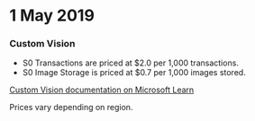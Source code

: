 # 1 May 2019

### Custom Vision

- S0 Transactions are priced at $2.0 per 1,000 transactions.
- S0 Image Storage is priced at $0.7 per 1,000 images stored.

[Custom Vision documentation on Microsoft Learn](https://learn.microsoft.com/en-us/azure/cognitive-services/custom-vision-service/overview)

Prices vary depending on region.